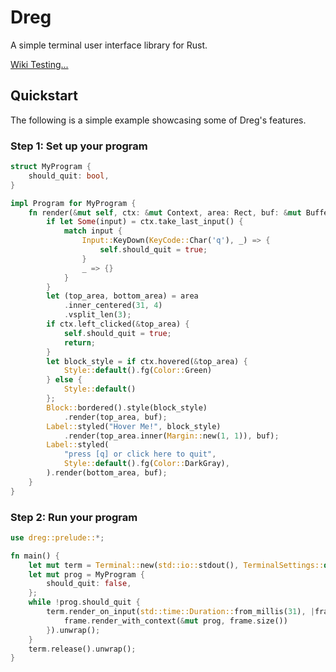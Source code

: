 # Dreg

A simple terminal user interface library for Rust.

<a href="/wiki/test">Wiki Testing...</a>


## Quickstart

The following is a simple example showcasing some of Dreg's features.

### Step 1: Set up your program

```rust
struct MyProgram {
    should_quit: bool,
}

impl Program for MyProgram {
    fn render(&mut self, ctx: &mut Context, area: Rect, buf: &mut Buffer) {
        if let Some(input) = ctx.take_last_input() {
            match input {
                Input::KeyDown(KeyCode::Char('q'), _) => {
                    self.should_quit = true;
                }
                _ => {}
            }
        }
        let (top_area, bottom_area) = area
            .inner_centered(31, 4)
            .vsplit_len(3);
        if ctx.left_clicked(&top_area) {
            self.should_quit = true;
            return;
        }
        let block_style = if ctx.hovered(&top_area) {
            Style::default().fg(Color::Green)
        } else {
            Style::default()
        };
        Block::bordered().style(block_style)
            .render(top_area, buf);
        Label::styled("Hover Me!", block_style)
            .render(top_area.inner(Margin::new(1, 1)), buf);
        Label::styled(
            "press [q] or click here to quit", 
            Style::default().fg(Color::DarkGray),
        ).render(bottom_area, buf);
    }
}

```

### Step 2: Run your program

```rust
use dreg::prelude::*;

fn main() {
    let mut term = Terminal::new(std::io::stdout(), TerminalSettings::default()).unwrap();
    let mut prog = MyProgram {
        should_quit: false,
    };
    while !prog.should_quit {
        term.render_on_input(std::time::Duration::from_millis(31), |frame| {
            frame.render_with_context(&mut prog, frame.size())
        }).unwrap();
    }
    term.release().unwrap();
}
```
